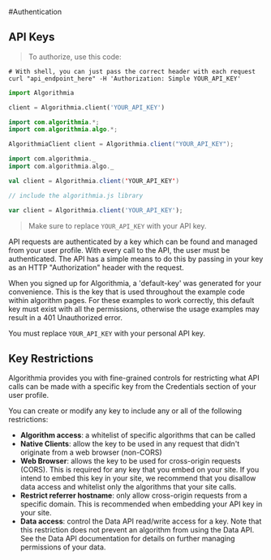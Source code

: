 #Authentication

## API Keys

> To authorize, use this code:

```shell
# With shell, you can just pass the correct header with each request
curl "api_endpoint_here" -H 'Authorization: Simple YOUR_API_KEY'
```

```python
import Algorithmia

client = Algorithmia.client('YOUR_API_KEY')
```

```java
import com.algorithmia.*;
import com.algorithmia.algo.*;

AlgorithmiaClient client = Algorithmia.client("YOUR_API_KEY");
```

```scala
import com.algorithmia._
import com.algorithmia.algo._

val client = Algorithmia.client('YOUR_API_KEY')
```

```javascript
// include the algorithmia.js library

var client = Algorithmia.client('YOUR_API_KEY');
```

> Make sure to replace `YOUR_API_KEY` with your API key.

API requests are authenticated by a key which can be found and managed from your user profile.
With every call to the API, the user must be authenticated. The API has a simple means to do this by passing in your key as an HTTP "Authorization" header with the request.

When you signed up for Algorithmia, a 'default-key' was generated for your convenience. This is the key that is used throughout the example code within algorithm pages. For these examples to work correctly, this default key must exist with all the permissions, otherwise the usage examples may result in a 401 Unauthorized error. 

<aside class="notice">
You must replace <code>YOUR_API_KEY</code> with your personal API key.
</aside>

## Key Restrictions

Algorithmia provides you with fine-grained controls for restricting what API calls can be made with a specific key from the Credentials section of your user profile. 

You can create or modify any key to include any or all of the following restrictions:

- __Algorithm access__: a whitelist of specific algorithms that can be called
- __Native Clients__: allow the key to be used in any request that didn't originate from a web browser (non-CORS)
- __Web Browser__: allows the key to be used for cross-origin requests (CORS). This is required for any key that you embed on your site. If you intend to embed this key in your site, we recommend that you disallow data access and whitelist only the algorithms that your site calls.
- __Restrict referrer hostname__: only allow cross-origin requests from a specific domain. This is recommended when embedding your API key in your site.
- __Data access__: control the Data API read/write access for a key. Note that this restriction does not prevent an algorithm from using the Data API. See the Data API documentation for details on further managing permissions of your data.








